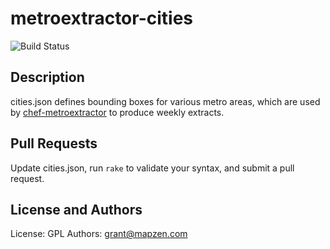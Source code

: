 metroextractor-cities
=====================
![Build Status](https://circleci.com/gh/mapzen/metroextractor-cities.png?circle-token=83dc13d4097b378ad6ba101b226118fda9e03844)

Description
-----------
cities.json defines bounding boxes for various metro areas, which are used by [chef-metroextractor](https://github.com/mapzen/chef-metroextractor)
to produce weekly extracts.

Pull Requests
-------------
Update cities.json, run `rake` to validate your syntax, and submit a pull request.

License and Authors
-------------------
License: GPL
Authors: grant@mapzen.com
